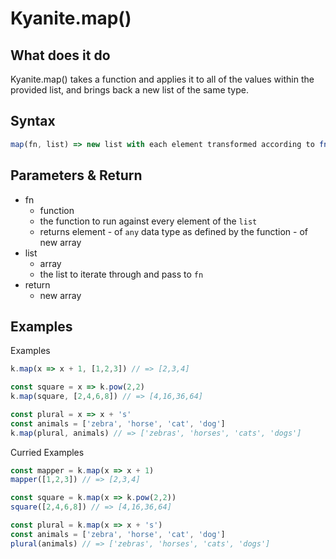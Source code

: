 # Kyanite.map()

## What does it do
Kyanite.map() takes a function and applies it to all of the values within the provided list, and brings back a new list of the same type.

## Syntax
```js
map(fn, list) => new list with each element transformed according to fn()
```

## Parameters & Return
- fn
	- function
	- the function to run against every element of the `list`
	- returns element  - of `any` data type as defined by the function - of new array
- list
	- array
	- the list to iterate through and pass to `fn`
- return
	- new array

## Examples

Examples
```js
k.map(x => x + 1, [1,2,3]) // => [2,3,4]

const square = x => k.pow(2,2)
k.map(square, [2,4,6,8]) // => [4,16,36,64]

const plural = x => x + 's'
const animals = ['zebra', 'horse', 'cat', 'dog']
k.map(plural, animals) // => ['zebras', 'horses', 'cats', 'dogs']
```

Curried Examples
```js
const mapper = k.map(x => x + 1)
mapper([1,2,3]) // => [2,3,4]

const square = k.map(x => k.pow(2,2))
square([2,4,6,8]) // => [4,16,36,64]

const plural = k.map(x => x + 's')
const animals = ['zebra', 'horse', 'cat', 'dog']
plural(animals) // => ['zebras', 'horses', 'cats', 'dogs']
```
